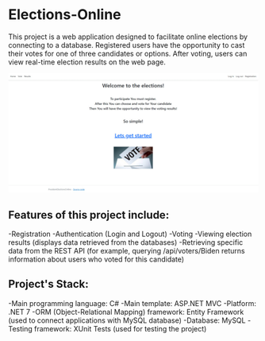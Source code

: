 # Elections-Online

This project is a web application designed to facilitate online elections by connecting to a database. Registered users have the opportunity to cast their votes for one of three candidates or options. After voting, users can view real-time election results on the web page.

![Site](Site.jpg)

## Features of this project include:

-Registration
-Authentication (Login and Logout)
-Voting
-Viewing election results (displays data retrieved from the databases)
-Retrieving specific data from the REST API (for example, querying /api/voters/Biden returns information about users who voted for this candidate)

## Project's Stack:

-Main programming language: C#
-Main template: ASP.NET MVC
-Platform: .NET 7
-ORM (Object-Relational Mapping) framework: Entity Framework (used to connect applications with MySQL database)
-Database: MySQL
-Testing framework: XUnit Tests (used for testing the project)